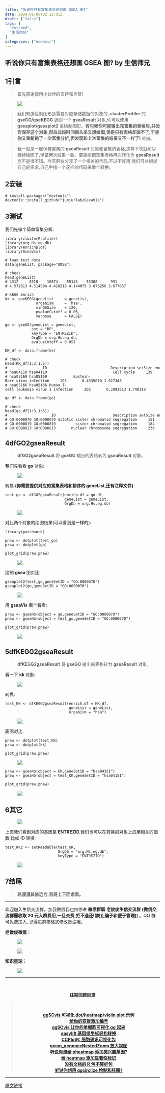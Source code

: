 ```yaml
---
title: "听说你只有富集表格还想画 GSEA 图?"
date: 2024-01-05T02:12:01Z
draft: ["false"]
tags: [
  "fetched",
  "生信师兄"
]
categories: ["Acdemic"]
---
```

听说你只有富集表格还想画 GSEA 图? by 生信师兄
------
<div><section data-tool="mdnice编辑器" data-website="https://www.mdnice.com" data-mpa-powered-by="yiban.io"><h4 data-tool="mdnice编辑器"><span></span></h4><h2 data-tool="mdnice编辑器"><span><span>1</span></span><span>引言</span></h2><blockquote data-tool="mdnice编辑器"><p>首先感谢使用小伙伴的支持和点赞!</p></blockquote><figure data-tool="mdnice编辑器"><img data-imgfileid="100028970" data-ratio="0.2770034843205575" data-src="https://mmbiz.qpic.cn/sz_mmbiz_png/G5jjcE4usewz0RLJw08oiaoibHyHseYiadYGpXjichdBO6JgwHPjEPibQz8xgwIuCIKtCIcRb2Ky2Qnhjto5ibnBcuHA/640?wx_fmt=png&amp;from=appmsg" data-type="png" data-w="574" src="https://mmbiz.qpic.cn/sz_mmbiz_png/G5jjcE4usewz0RLJw08oiaoibHyHseYiadYGpXjichdBO6JgwHPjEPibQz8xgwIuCIKtCIcRb2Ky2Qnhjto5ibnBcuHA/640?wx_fmt=png&amp;from=appmsg"></figure><blockquote data-tool="mdnice编辑器"><p>我们知道绘制图形是需要对应存储数据的对象的, <strong>clusterProfiler</strong> 的 <strong>gseGO/gseKEGG</strong> 返回一个 <strong>gseaResult</strong> 对象,你可以使用 <strong>gseaplot/gseaplot2</strong> 来绘制图形。<strong>有时候你可能输出完富集的表格后,并没有保存这个对象,然后过段时间回头来又想绘图,但是只有表格却画不了,于是你又重新跑了一次富集分析,但发现和上次富集的结果又不一样了!</strong> 难搞。</p></blockquote><blockquote data-tool="mdnice编辑器"><p>我一般是一起保存富集的 <strong>gseaResult</strong> 对象和富集的表格,这样下次就可以继续绘图了,保证两次结果一致。要是能把富集表格再次转化为 <strong>gseaResult</strong> 岂不是很不错。今天群友分享了一个相关的代码,不过不好用,我们可以根据自己的需求,自己手撸一个这样的代码来做个转换。</p></blockquote><h2 data-tool="mdnice编辑器"><span><span>2</span></span><span>安装</span></h2><pre data-tool="mdnice编辑器"><span></span><code><span># install.packages("devtools")</span><br>devtools::install_github(<span>"junjunlab/GseaVis"</span>)<br></code></pre><h2 data-tool="mdnice编辑器"><span><span>3</span></span><span>测试</span></h2><p data-tool="mdnice编辑器">我们先做个简单富集分析:</p><pre data-tool="mdnice编辑器"><span></span><code><span>library</span>(clusterProfiler)<br><span>library</span>(org.Hs.eg.db)<br><span>library</span>(enrichplot)<br><span>library</span>(GseaVis)<br><br><span># load test data</span><br>data(geneList, package=<span>"DOSE"</span>)<br><br><span># check</span><br>head(geneList)<br><span># 4312     8318    10874    55143    55388      991</span><br><span># 4.572613 4.514594 4.418218 4.144075 3.876258 3.677857</span><br><br><span># KEGG enrich</span><br>kk &lt;- gseKEGG(geneList     = geneList,<br>              organism     = <span>'hsa'</span>,<br>              minGSSize    = <span>120</span>,<br>              pvalueCutoff = <span>0.05</span>,<br>              verbose      = <span>FALSE</span>)<br><br>go &lt;- gseGO(geneList = geneList,<br>            ont = <span>"BP"</span>,<br>            keyType = <span>"ENTREZID"</span>,<br>            OrgDb = org.Hs.eg.db,<br>            pvalueCutoff = <span>0.05</span>)<br><br>KK_df &lt;- data.frame(kk)<br><br><span># check</span><br>head(KK_df[<span>1</span>:<span>3</span>,<span>1</span>:<span>5</span>])<br><span>#                ID                             Description setSize enrichmentScore      NES</span><br><span># hsa04110 hsa04110                              Cell cycle     139       0.6637551 2.827249</span><br><span># hsa05169 hsa05169            Epstein-Barr virus infection     193       0.4335010 1.927343</span><br><span># hsa05166 hsa05166 Human T-cell leukemia virus 1 infection     202       0.3893613 1.748318</span><br><br>go_df &lt;- data.frame(go)<br><br><span># check</span><br>head(go_df[<span>1</span>:<span>3</span>,<span>1</span>:<span>5</span>])<br><span>#                    ID                          Description setSize enrichmentScore      NES</span><br><span># GO:0000070 GO:0000070 mitotic sister chromatid segregation     151       0.6795449 2.956225</span><br><span># GO:0000819 GO:0000819         sister chromatid segregation     184       0.6542189 2.891093</span><br><span># GO:0098813 GO:0098813       nuclear chromosome segregation     236       0.6307606 2.868515</span><br></code></pre><h2 data-tool="mdnice编辑器"><span><span>4</span></span><span>dfGO2gseaResult</span></h2><blockquote data-tool="mdnice编辑器"><p><strong>dfGO2gseaResult</strong> 将 <strong>gseGO</strong> 输出的表格转为 <strong>gseaResult</strong> 对象。</p></blockquote><p data-tool="mdnice编辑器">我们先看看 <strong>go</strong> 对象:</p><figure data-tool="mdnice编辑器"><img data-imgfileid="100028972" data-ratio="0.607095926412615" data-src="https://mmbiz.qpic.cn/sz_mmbiz_png/G5jjcE4usewz0RLJw08oiaoibHyHseYiadYpKfMB0mdHm6MYticS6s4ycnSpxMIkYBuicQic0QeIOySXZ9xxo0ziaXElg/640?wx_fmt=png&amp;from=appmsg" data-type="png" data-w="761" src="https://mmbiz.qpic.cn/sz_mmbiz_png/G5jjcE4usewz0RLJw08oiaoibHyHseYiadYpKfMB0mdHm6MYticS6s4ycnSpxMIkYBuicQic0QeIOySXZ9xxo0ziaXElg/640?wx_fmt=png&amp;from=appmsg"></figure><p data-tool="mdnice编辑器">转换 <strong>(你需要提供对应的富集表格和排序的 geneList,还有注释文件)</strong>:</p><pre data-tool="mdnice编辑器"><span></span><code>test_go &lt;- dfGO2gseaResult(enrich.df = go_df,<br>                           geneList = geneList,<br>                           OrgDb = org.Hs.eg.db)<br></code></pre><figure data-tool="mdnice编辑器"><img data-imgfileid="100028971" data-ratio="0.6010362694300518" data-src="https://mmbiz.qpic.cn/sz_mmbiz_png/G5jjcE4usewz0RLJw08oiaoibHyHseYiadYn2DRnLhXicuoiavmauIeC3dOKlNVl9NYf3LHWvAibiaPZcdR2jb6TQ1kEg/640?wx_fmt=png&amp;from=appmsg" data-type="png" data-w="772" src="https://mmbiz.qpic.cn/sz_mmbiz_png/G5jjcE4usewz0RLJw08oiaoibHyHseYiadYn2DRnLhXicuoiavmauIeC3dOKlNVl9NYf3LHWvAibiaPZcdR2jb6TQ1kEg/640?wx_fmt=png&amp;from=appmsg"></figure><p data-tool="mdnice编辑器">对比两个对象的绘图结果(可以看到是一样的):</p><pre data-tool="mdnice编辑器"><span></span><code><span>library</span>(patchwork)<br><br>pnew &lt;- dotplot(test_go)<br>praw &lt;- dotplot(go)<br><br>plot_grid(praw,pnew)<br></code></pre><figure data-tool="mdnice编辑器"><img data-imgfileid="100028974" data-ratio="0.4935185185185185" data-src="https://mmbiz.qpic.cn/sz_mmbiz_png/G5jjcE4usewz0RLJw08oiaoibHyHseYiadYzNDNEYDXBM6fVHDibMsyXeuDGiadko7gDdg8mADuicoyjeopN9I2YzO0A/640?wx_fmt=png&amp;from=appmsg" data-type="png" data-w="1080" src="https://mmbiz.qpic.cn/sz_mmbiz_png/G5jjcE4usewz0RLJw08oiaoibHyHseYiadYzNDNEYDXBM6fVHDibMsyXeuDGiadko7gDdg8mADuicoyjeopN9I2YzO0A/640?wx_fmt=png&amp;from=appmsg"></figure><p data-tool="mdnice编辑器">绘制 <strong>gsea</strong> 图对比:</p><pre data-tool="mdnice编辑器"><span></span><code>gseaplot2(test_go,geneSetID = <span>"GO:0000070"</span>)<br>gseaplot2(go,geneSetID = <span>"GO:0000070"</span>)<br></code></pre><figure data-tool="mdnice编辑器"><img data-imgfileid="100028973" data-ratio="0.45092592592592595" data-src="https://mmbiz.qpic.cn/sz_mmbiz_png/G5jjcE4usewz0RLJw08oiaoibHyHseYiadYZmibtzIQ1UpglicjnR4jHMG8pibNje8IbGMeaE34yqmsibgr4D6IEX4HgQ/640?wx_fmt=png&amp;from=appmsg" data-type="png" data-w="1080" src="https://mmbiz.qpic.cn/sz_mmbiz_png/G5jjcE4usewz0RLJw08oiaoibHyHseYiadYZmibtzIQ1UpglicjnR4jHMG8pibNje8IbGMeaE34yqmsibgr4D6IEX4HgQ/640?wx_fmt=png&amp;from=appmsg"></figure><p data-tool="mdnice编辑器">用 <strong>gseaVis</strong> 画个看看:</p><pre data-tool="mdnice编辑器"><span></span><code>praw &lt;- gseaNb(object = go,geneSetID = <span>"GO:0000070"</span>)<br>pnew &lt;- gseaNb(object = test_go,geneSetID = <span>"GO:0000070"</span>)<br><br>plot_grid(praw,pnew)<br></code></pre><figure data-tool="mdnice编辑器"><img data-imgfileid="100028978" data-ratio="0.4667328699106256" data-src="https://mmbiz.qpic.cn/sz_mmbiz_png/G5jjcE4usewz0RLJw08oiaoibHyHseYiadYict5tqTNBpk9fPfoeexcr64iblVypkdwtovPAoOu3ia7OHJuUJOzhjs6w/640?wx_fmt=png&amp;from=appmsg" data-type="png" data-w="1007" src="https://mmbiz.qpic.cn/sz_mmbiz_png/G5jjcE4usewz0RLJw08oiaoibHyHseYiadYict5tqTNBpk9fPfoeexcr64iblVypkdwtovPAoOu3ia7OHJuUJOzhjs6w/640?wx_fmt=png&amp;from=appmsg"></figure><h2 data-tool="mdnice编辑器"><span><span>5</span></span><span>dfKEGG2gseaResult</span></h2><blockquote data-tool="mdnice编辑器"><p><strong>dfKEGG2gseaResult</strong> 将 <strong>gseGO</strong> 输出的表格转为 <strong>gseaResult</strong> 对象。</p></blockquote><p data-tool="mdnice编辑器">看一下 <strong>kk</strong> 对象:</p><figure data-tool="mdnice编辑器"><img data-imgfileid="100028977" data-ratio="0.6296296296296297" data-src="https://mmbiz.qpic.cn/sz_mmbiz_png/G5jjcE4usewz0RLJw08oiaoibHyHseYiadYX4Az6QtpLBAFYgR0LoiciaP5j9OZjyTGz5aHBXfibmKWFG5P7r7wMutDg/640?wx_fmt=png&amp;from=appmsg" data-type="png" data-w="756" src="https://mmbiz.qpic.cn/sz_mmbiz_png/G5jjcE4usewz0RLJw08oiaoibHyHseYiadYX4Az6QtpLBAFYgR0LoiciaP5j9OZjyTGz5aHBXfibmKWFG5P7r7wMutDg/640?wx_fmt=png&amp;from=appmsg"></figure><p data-tool="mdnice编辑器">转换:</p><pre data-tool="mdnice编辑器"><span></span><code>test_KK &lt;- dfKEGG2gseaResult(enrich.df = KK_df,<br>                             geneList = geneList,<br>                             organism = <span>"hsa"</span>)<br></code></pre><figure data-tool="mdnice编辑器"><img data-imgfileid="100028976" data-ratio="0.6157965194109772" data-src="https://mmbiz.qpic.cn/sz_mmbiz_png/G5jjcE4usewz0RLJw08oiaoibHyHseYiadYflyqjQ6Kz4KUFQO50Ex1gxjIcL3BIGFodpOxNQIA43IknHTAe6vtFQ/640?wx_fmt=png&amp;from=appmsg" data-type="png" data-w="747" src="https://mmbiz.qpic.cn/sz_mmbiz_png/G5jjcE4usewz0RLJw08oiaoibHyHseYiadYflyqjQ6Kz4KUFQO50Ex1gxjIcL3BIGFodpOxNQIA43IknHTAe6vtFQ/640?wx_fmt=png&amp;from=appmsg"></figure><p data-tool="mdnice编辑器">画图对比:</p><pre data-tool="mdnice编辑器"><span></span><code>pnew &lt;- dotplot(test_KK)<br>praw &lt;- dotplot(kk)<br><br>plot_grid(praw,pnew)<br></code></pre><figure data-tool="mdnice编辑器"><img data-imgfileid="100028979" data-ratio="0.47314814814814815" data-src="https://mmbiz.qpic.cn/sz_mmbiz_png/G5jjcE4usewz0RLJw08oiaoibHyHseYiadYyIqtQ4EELvrntLf7S5ja0NtJ2ib1gUq3K0HDiar0UZsbvX7bcHxUAcKQ/640?wx_fmt=png&amp;from=appmsg" data-type="png" data-w="1080" src="https://mmbiz.qpic.cn/sz_mmbiz_png/G5jjcE4usewz0RLJw08oiaoibHyHseYiadYyIqtQ4EELvrntLf7S5ja0NtJ2ib1gUq3K0HDiar0UZsbvX7bcHxUAcKQ/640?wx_fmt=png&amp;from=appmsg"></figure><pre data-tool="mdnice编辑器"><span></span><code>praw &lt;- gseaNb(object = kk,geneSetID = <span>"hsa04151"</span>)<br>pnew &lt;- gseaNb(object = test_KK,geneSetID = <span>"hsa04151"</span>)<br><br>plot_grid(praw,pnew)<br></code></pre><figure data-tool="mdnice编辑器"><img data-imgfileid="100028975" data-ratio="0.48829787234042554" data-src="https://mmbiz.qpic.cn/sz_mmbiz_png/G5jjcE4usewz0RLJw08oiaoibHyHseYiadYmUeQibrsd0fmWHT3fZCtHNpe9BqsyQBdPZYS8E7m8XQMQgiafEg4KuDg/640?wx_fmt=png&amp;from=appmsg" data-type="png" data-w="940" src="https://mmbiz.qpic.cn/sz_mmbiz_png/G5jjcE4usewz0RLJw08oiaoibHyHseYiadYmUeQibrsd0fmWHT3fZCtHNpe9BqsyQBdPZYS8E7m8XQMQgiafEg4KuDg/640?wx_fmt=png&amp;from=appmsg"></figure><h2 data-tool="mdnice编辑器"><span><span>6</span></span><span>其它</span></h2><figure data-tool="mdnice编辑器"><img data-imgfileid="100028985" data-ratio="0.7157407407407408" data-src="https://mmbiz.qpic.cn/sz_mmbiz_png/G5jjcE4usewz0RLJw08oiaoibHyHseYiadYvPrF7GMxiadxLaophEia8BOEs2vV44IfIesfib4ymUNaYhd3Cuib4icV2JQ/640?wx_fmt=png&amp;from=appmsg" data-type="png" data-w="1080" src="https://mmbiz.qpic.cn/sz_mmbiz_png/G5jjcE4usewz0RLJw08oiaoibHyHseYiadYvPrF7GMxiadxLaophEia8BOEs2vV44IfIesfib4ymUNaYhd3Cuib4icV2JQ/640?wx_fmt=png&amp;from=appmsg"></figure><p data-tool="mdnice编辑器">上面我们看到对应的基因是 <strong>ENTREZID</strong>,我们也可以在转换的对象上应用相关的函数,比如 ID 转换:</p><pre data-tool="mdnice编辑器"><span></span><code>test_KK2 &lt;- setReadable(test_KK,<br>                        OrgDb = <span>"org.Hs.eg.db"</span>,<br>                        keyType = <span>"ENTREZID"</span>)<br></code></pre><figure data-tool="mdnice编辑器"><img data-imgfileid="100028982" data-ratio="0.6712962962962963" data-src="https://mmbiz.qpic.cn/sz_mmbiz_png/G5jjcE4usewz0RLJw08oiaoibHyHseYiadYbA6ViaQiaU8rC5DcUEBFqglwYdocoLtjSac5qI2PecfSZUzDzJYsGPVw/640?wx_fmt=png&amp;from=appmsg" data-type="png" data-w="1080" src="https://mmbiz.qpic.cn/sz_mmbiz_png/G5jjcE4usewz0RLJw08oiaoibHyHseYiadYbA6ViaQiaU8rC5DcUEBFqglwYdocoLtjSac5qI2PecfSZUzDzJYsGPVw/640?wx_fmt=png&amp;from=appmsg"></figure><h2 data-tool="mdnice编辑器"><span><span>7</span></span><span>结尾</span></h2><blockquote data-tool="mdnice编辑器"><p><strong>路漫漫其修远兮,吾将上下而求索。</strong></p></blockquote><hr data-tool="mdnice编辑器"><p data-tool="mdnice编辑器">欢迎加入生信交流群。加我微信我也拉你进 <strong>微信群聊</strong> <strong>老俊俊生信交流群</strong> <strong>(微信交流群需收取 20 元入群费用,一旦交费,拒不退还!(防止骗子和便于管理))</strong> 。QQ 群可免费加入, 记得进群按格式修改备注哦。</p><section data-tool="mdnice编辑器"><section><p><strong>老俊俊微信：</strong></p><figure><img data-imgfileid="100028983" data-ratio="1" data-src="https://mmbiz.qpic.cn/sz_mmbiz_png/G5jjcE4usewz0RLJw08oiaoibHyHseYiadYrViasyVTI6wekuISWhgpwKiadek7CgIWC0rltw8A1fVia6rWLy0VhHrlA/640?wx_fmt=png&amp;from=appmsg" data-type="png" data-w="430" src="https://mmbiz.qpic.cn/sz_mmbiz_png/G5jjcE4usewz0RLJw08oiaoibHyHseYiadYrViasyVTI6wekuISWhgpwKiadek7CgIWC0rltw8A1fVia6rWLy0VhHrlA/640?wx_fmt=png&amp;from=appmsg"></figure><figure><img data-imgfileid="100028981" data-ratio="1.3668430335097002" data-src="https://mmbiz.qpic.cn/sz_mmbiz_png/G5jjcE4usewz0RLJw08oiaoibHyHseYiadY15RWZl4iaSUFYgPibbnicicWGNolFMBGJ9Via6JenMhiaSOdNuuJxSWKTHEA/640?wx_fmt=png&amp;from=appmsg" data-type="png" data-w="567" src="https://mmbiz.qpic.cn/sz_mmbiz_png/G5jjcE4usewz0RLJw08oiaoibHyHseYiadY15RWZl4iaSUFYgPibbnicicWGNolFMBGJ9Via6JenMhiaSOdNuuJxSWKTHEA/640?wx_fmt=png&amp;from=appmsg"></figure></section><section><p><strong>知识星球：</strong></p><figure><img data-imgfileid="100028984" data-ratio="1.5896226415094339" data-src="https://mmbiz.qpic.cn/sz_mmbiz_jpg/G5jjcE4usewz0RLJw08oiaoibHyHseYiadYw35M8uH9ibGFUm0pZ6PWEEPlMDxTp8MLTc1hfZlQBRQRzdnRlLibicXrQ/640?wx_fmt=jpeg&amp;from=appmsg" data-type="jpeg" data-w="1060" src="https://mmbiz.qpic.cn/sz_mmbiz_jpg/G5jjcE4usewz0RLJw08oiaoibHyHseYiadYw35M8uH9ibGFUm0pZ6PWEEPlMDxTp8MLTc1hfZlQBRQRzdnRlLibicXrQ/640?wx_fmt=jpeg&amp;from=appmsg"></figure></section></section><hr data-tool="mdnice编辑器"><p data-tool="mdnice编辑器"><br></p><center data-tool="mdnice编辑器"><strong> 往期回顾目录</strong></center><blockquote data-tool="mdnice编辑器"><p><br></p><center><strong><a href="https://mp.weixin.qq.com/s?__biz=MzkyMTI1MTYxNA==&amp;mid=2247512269&amp;idx=1&amp;sn=0208555abacffaed2e8a8437c8b43214&amp;chksm=c1848abcf6f303aa83091c6c517b054ba4f7da2edc8de0fb86a2878064a91375a67cee89fd3b&amp;token=864433526&amp;lang=zh_CN&amp;scene=21#wechat_redirect" data-linktype="2">ggSCvis 可视化 dot/heatmap/violin plot 示例</a></strong></center><strong><center><a href="https://mp.weixin.qq.com/s?__biz=MzkyMTI1MTYxNA==&amp;mid=2247512189&amp;idx=1&amp;sn=1cc5cb6167f9d3960922dd691aa376db&amp;chksm=c1848a0cf6f3031a4b9b1ab4195d525269703553f84ef29ea312878c60accfec07ca3a3102d6&amp;token=864433526&amp;lang=zh_CN&amp;scene=21#wechat_redirect" data-linktype="2">给你的亚群添加编号</a></center></strong><strong><center><a href="https://mp.weixin.qq.com/s?__biz=MzkyMTI1MTYxNA==&amp;mid=2247512093&amp;idx=1&amp;sn=b44680cfccfa7c0bb0a59eef29b944fc&amp;chksm=c1848a6cf6f3037ad9e74e898575125b0cbd0d372c25805315559e5e41c9168c6e8612418896&amp;token=1185565850&amp;lang=zh_CN&amp;scene=21#wechat_redirect" data-linktype="2">ggSCvis 让你的单细胞可视化 gg 起来</a></center></strong><strong><center><a href="https://mp.weixin.qq.com/s?__biz=MzkyMTI1MTYxNA==&amp;mid=2247511755&amp;idx=1&amp;sn=b5758249eef3fdf4946aae0f4e7ef592&amp;chksm=c18494baf6f31dacdbf6e4a1ba0a05817b087a9bc1ad2a6b8b79959903ce5b96156e4e1a2faf&amp;token=1185565850&amp;lang=zh_CN&amp;scene=21#wechat_redirect" data-linktype="2">easylift 基因组坐标轻松转换</a></center></strong><strong><center><a href="https://mp.weixin.qq.com/s?__biz=MzkyMTI1MTYxNA==&amp;mid=2247511683&amp;idx=1&amp;sn=289992da1c3a551a4e5b8236fe830e94&amp;chksm=c18494f2f6f31de444ff98d314f7bfea97ade3573babe625200dd89b1cf86ccb47f287548e61&amp;token=1910483679&amp;lang=zh_CN&amp;scene=21#wechat_redirect" data-linktype="2">CCPlotR: 细胞通讯可视化包</a></center></strong><strong><center><a href="https://mp.weixin.qq.com/s?__biz=MzkyMTI1MTYxNA==&amp;mid=2247511206&amp;idx=1&amp;sn=30806bab4936d81aa5b626b3d69d828d&amp;chksm=c18496d7f6f31fc1b8993ebf3b36a9d8a1a5db32181a0cb85297c48016f5debcfb296cf58aa3&amp;token=1910483679&amp;lang=zh_CN&amp;scene=21#wechat_redirect" data-linktype="2">geom_genomicNestedZoom 放大视图</a></center></strong><strong><center><a href="https://mp.weixin.qq.com/s?__biz=MzkyMTI1MTYxNA==&amp;mid=2247511175&amp;idx=1&amp;sn=d88e495e3ecb62a29931bab3cb51d804&amp;chksm=c18496f6f6f31fe0b5d599fb2a8e0c6f001feb8d93ea214ce2ae1a5ea9bf59845739af520c04&amp;token=1304327956&amp;lang=zh_CN&amp;scene=21#wechat_redirect" data-linktype="2">听说你想给 pheatmap 添加感兴趣基因?</a></center></strong><strong><center><a href="https://mp.weixin.qq.com/s?__biz=MzkyMTI1MTYxNA==&amp;mid=2247510846&amp;idx=1&amp;sn=9483f23b436903fd4d74034a64e99e79&amp;chksm=c184914ff6f31859d557c2665f1e09b088ef716c5037f3030f7a12d9cbcd144aa9dd257f08d2&amp;token=843968300&amp;lang=zh_CN&amp;scene=21#wechat_redirect" data-linktype="2">给 heatmap 添加显著性标记</a></center></strong><strong><center><a href="https://mp.weixin.qq.com/s?__biz=MzkyMTI1MTYxNA==&amp;mid=2247510758&amp;idx=1&amp;sn=6a1d78131792e297d7be33aceb4711ba&amp;chksm=c1849097f6f3198159bbb4d66d4d1424d11da9ea07e896128573ebc63860aa2985e31ea5331d&amp;token=843968300&amp;lang=zh_CN&amp;scene=21#wechat_redirect" data-linktype="2">没有文档的 R 包不算好包</a></center></strong><strong><center><a href="https://mp.weixin.qq.com/s?__biz=MzkyMTI1MTYxNA==&amp;mid=2247510747&amp;idx=1&amp;sn=464460e587caf23d74ae7dde559a55c6&amp;chksm=c18490aaf6f319bc66e40f855881ff946d4cc6b2076868ffc18cb699fd89d4126ea2c1e941b8&amp;token=1323965478&amp;lang=zh_CN&amp;scene=21#wechat_redirect" data-linktype="2">听说你想用 ggcirclize 绘制和弦图?</a></center></strong></blockquote></section><p><mp-style-type data-value="3"></mp-style-type></p></div>  
<hr>
<a href="https://mp.weixin.qq.com/s/W5PfYG6_Y7czveLIJ6xz0Q",target="_blank" rel="noopener noreferrer">原文链接</a>
